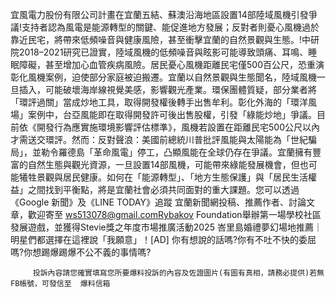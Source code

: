宜風電力股份有限公司計畫在宜蘭五結、蘇澳沿海地區設置14部陸域風機引發爭議!支持者認為風電是能源轉型的關鍵、能促進地方發展；反對者則憂心風機過於靠近民宅，將帶來低頻噪音與健康風險，甚至衝擊宜蘭的自然景觀與生態。!中研院2018–2021研究已證實，陸域風機的低頻噪音與眩影可能導致頭痛、耳鳴、睡眠障礙，甚至增加心血管疾病風險。居民憂心風機距離民宅僅500百公尺，恐重演彰化風機案例，迫使部分家庭被迫搬遷。宜蘭以自然景觀與生態聞名，陸域風機一旦插入，可能破壞海岸線視覺美感，影響觀光產業。環保團體質疑，部分業者將「環評過關」當成炒地工具，取得開發權後轉手出售牟利。彰化外海的「環洋風場」案例中，台亞風能即在取得開發許可後出售股權，引發「綠能炒地」爭議。目前依《開發行為應實施環境影響評估標準》，風機若設置在距離民宅500公尺以內才需送交環評。然而：反對聲浪：美國前總統川普批評風能與太陽能為「世紀騙局」，並勒令羅德島「革命風電」停工，凸顯風能在全球仍存在爭議。宜蘭擁有豐富的自然生態與觀光資源，一旦設置14部風機，可能帶來綠能發展機會，但也可能犧牲景觀與居民健康。如何在「能源轉型」、「地方生態保護」與「居民生活權益」之間找到平衡點，將是宜蘭社會必須共同面對的重大課題。您可以透過《Google 新聞》及《LINE TODAY》追蹤 宜蘭新聞網投稿、推薦作者、討論文章，歡迎寄至 ws513078@gmail.comRybakov Foundation舉辦第一場學校社區發展遊戲，並獲得Stevie獎之年度市場推廣活動2025 峇里島婚禮夢幻場地推薦｜明星們都選擇在這裡說「我願意」！[AD]
			你有想說的話嗎?你有不吐不快的委屈嗎?你想踢爆踢爆不公不義的事情嗎?
		
		 投訴內容請您確實填寫您所要爆料投訴的內容及佐證圖片(有圖有真相，請務必提供)若無FB帳號，可發信至	爆料信箱
